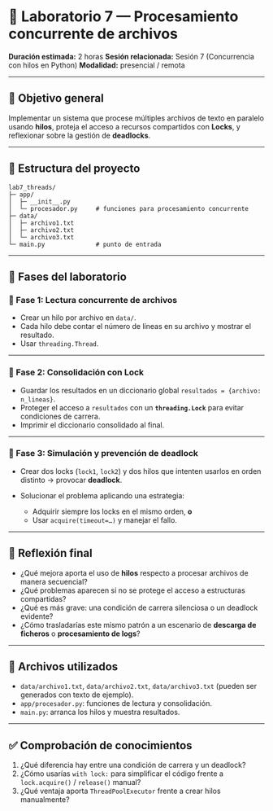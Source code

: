 # 🧭 Laboratorio 7 — Procesamiento concurrente de archivos

**Duración estimada:** 2 horas
**Sesión relacionada:** Sesión 7 (Concurrencia con hilos en Python)
**Modalidad:** presencial / remota

---

## 🎯 Objetivo general

Implementar un sistema que procese múltiples archivos de texto en paralelo usando **hilos**, proteja el acceso a recursos compartidos con **Locks**, y reflexionar sobre la gestión de **deadlocks**.

---

## 📁 Estructura del proyecto

```
lab7_threads/
├─ app/
│  ├─ __init__.py
│  └─ procesador.py     # funciones para procesamiento concurrente
├─ data/
│  ├─ archivo1.txt
│  ├─ archivo2.txt
│  └─ archivo3.txt
└─ main.py              # punto de entrada
```

---

## 🔬 Fases del laboratorio

### 🔹 Fase 1: Lectura concurrente de archivos

* Crear un hilo por archivo en `data/`.
* Cada hilo debe contar el número de líneas en su archivo y mostrar el resultado.
* Usar `threading.Thread`.

---

### 🔹 Fase 2: Consolidación con Lock

* Guardar los resultados en un diccionario global `resultados = {archivo: n_lineas}`.
* Proteger el acceso a `resultados` con un **`threading.Lock`** para evitar condiciones de carrera.
* Imprimir el diccionario consolidado al final.

---

### 🔹 Fase 3: Simulación y prevención de deadlock

* Crear dos locks (`lock1`, `lock2`) y dos hilos que intenten usarlos en orden distinto → provocar **deadlock**.
* Solucionar el problema aplicando una estrategia:

  * Adquirir siempre los locks en el mismo orden, **o**
  * Usar `acquire(timeout=…)` y manejar el fallo.

---

## 🧠 Reflexión final

* ¿Qué mejora aporta el uso de **hilos** respecto a procesar archivos de manera secuencial?
* ¿Qué problemas aparecen si no se protege el acceso a estructuras compartidas?
* ¿Qué es más grave: una condición de carrera silenciosa o un deadlock evidente?
* ¿Cómo trasladarías este mismo patrón a un escenario de **descarga de ficheros** o **procesamiento de logs**?

---

## 📁 Archivos utilizados

* `data/archivo1.txt`, `data/archivo2.txt`, `data/archivo3.txt` (pueden ser generados con texto de ejemplo).
* `app/procesador.py`: funciones de lectura y consolidación.
* `main.py`: arranca los hilos y muestra resultados.

---

## ✅ Comprobación de conocimientos

1. ¿Qué diferencia hay entre una condición de carrera y un deadlock?
2. ¿Cómo usarías `with lock:` para simplificar el código frente a `lock.acquire()` / `release()` manual?
3. ¿Qué ventaja aporta `ThreadPoolExecutor` frente a crear hilos manualmente?
